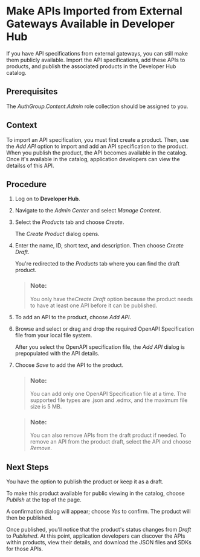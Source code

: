 <!-- loio961d39e57aff4e02b38447651ce64fc6 -->

# Make APIs Imported from External Gateways Available in Developer Hub

If you have API specifications from external gateways, you can still make them publicly available. Import the API specifications, add these APIs to products, and publish the associated products in the Developer Hub catalog.



<a name="loio961d39e57aff4e02b38447651ce64fc6__prereq_b2r_4hj_ncc"/>

## Prerequisites

The *AuthGroup.Content.Admin* role collection should be assigned to you.



## Context

To import an API specification, you must first create a product. Then, use the *Add API* option to import and add an API specification to the product. When you publish the product, the API becomes available in the catalog. Once it's available in the catalog, application developers can view the detailss of this API.



## Procedure

1.  Log on to **Developer Hub**.

2.  Navigate to the *Admin Center* and select *Manage Content*.

3.  Select the *Products* tab and choose *Create*.

    The *Create Product* dialog opens.

4.  Enter the name, ID, short text, and description. Then choose *Create Draft*.

    You're redirected to the *Products* tab where you can find the draft product.

    > ### Note:  
    > You only have the*Create Draft* option because the product needs to have at least one API before it can be published.

5.  To add an API to the product, choose *Add API*.

6.  Browse and select or drag and drop the required OpenAPI Specification file from your local file system.

    After you select the OpenAPI specification file, the *Add API* dialog is prepopulated with the API details.

7.  Choose *Save* to add the API to the product.

    > ### Note:  
    > You can add only one OpenAPI Specification file at a time. The supported file types are .json and .edmx, and the maximum file size is 5 MB.

    > ### Note:  
    > You can also remove APIs from the draft product if needed. To remove an API from the product draft, select the API and choose *Remove*.




<a name="loio961d39e57aff4e02b38447651ce64fc6__postreq_js1_2lr_ncc"/>

## Next Steps

You have the option to publish the product or keep it as a draft.

To make this product available for public viewing in the catalog, choose *Publish* at the top of the page.

A confirmation dialog will appear; choose *Yes* to confirm. The product will then be published.

Once published, you'll notice that the product's status changes from *Draft* to *Published*. At this point, application developers can discover the APIs within products, view their details, and download the JSON files and SDKs for those APIs.

